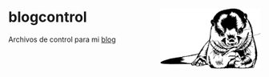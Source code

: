 # <a href= "https://johanmarin.github.io/otterblog/" target="_blank"> <img src="https://github.com/johanmarin/Images/blob/master/Animal%20Otter%20rf5t.png" align="right" height="120" /> </a>
# blogcontrol
Archivos de control para mi [blog](https://johanmarin.github.io/otterblog/)
